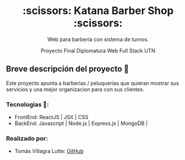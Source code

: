 <h1 align = "center">:scissors: Katana Barber Shop :scissors: </h1>
<p align = "center">Web para barberia con sistema de turnos. </p>
<p align = "center">Proyecto Final Diplomatura Web Full Stack UTN</p>

<h2>Breve descripción del proyecto 📜 </h2>

Este proyecto apunta a barberias / peluquerias que quieran mostrar sus servicios y una mejor organizacion para con sus clientes.

### Tecnologías 🚀:
* FrontEnd: ReactJS | JSX | CSS 
* BackEnd: Javascript | Node.js | Express.js | MongoDB | 


### Realizado por: 

* Tomás Villagra Lutte:   [GitHub](https://github.com/TomasFE1)

